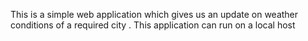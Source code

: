 This is a simple web application which gives us an update on weather conditions of a required city . This application can run on a local host

